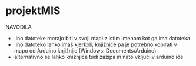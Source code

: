 # projektMIS

NAVODILA
- .ino datoteke morajo biti v svoji mapi z istim imenom kot ga ima datoteka
- .ino datoteko lahko imaš kjerkoli, knjižnice pa je potrebno kopirati v mapo od Arduino knjižnjic (Windows: Documents/Arduino)
- alternativno se lahko knižnjica tudi zazipa in nato vključi v arduino ide
